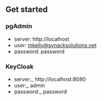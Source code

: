## Get started

### pgAdmin

- server: http://localhost
- user: mkelly@synacksolutions.net
- password: password

### KeyCloak

- server:\_ http://localhost:8080
- user:\_ admin
- password:\_ password
